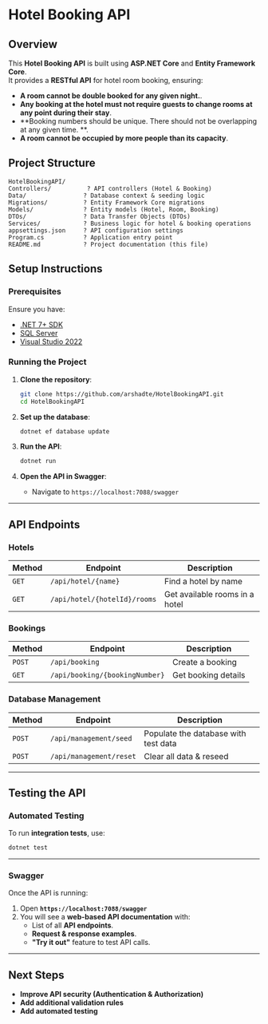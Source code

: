 # Hotel Booking API

## Overview
This **Hotel Booking API** is built using **ASP.NET Core** and **Entity Framework Core**.  
It provides a **RESTful API** for hotel room booking, ensuring:
- **A room cannot be double booked for any given night.**.
- **Any booking at the hotel must not require guests to change rooms at any point
during their stay**.
- **Booking numbers should be unique. There should not be overlapping at any
given time.
**.
- **A room cannot be occupied by more people than its capacity**.

## Project Structure
```
HotelBookingAPI/
Controllers/          ? API controllers (Hotel & Booking)
Data/                ? Database context & seeding logic
Migrations/          ? Entity Framework Core migrations
Models/              ? Entity models (Hotel, Room, Booking)
DTOs/                ? Data Transfer Objects (DTOs)
Services/            ? Business logic for hotel & booking operations
appsettings.json     ? API configuration settings
Program.cs           ? Application entry point
README.md            ? Project documentation (this file)

```

## Setup Instructions

### **Prerequisites**
Ensure you have:
- [.NET 7+ SDK](https://dotnet.microsoft.com/en-us/download)
- [SQL Server](https://docs.microsoft.com/en-us/sql/database-engine/configure-windows/sql-server-configuration-manager)
- [Visual Studio 2022](https://visualstudio.microsoft.com/)

### **Running the Project**
1. **Clone the repository**:
   ```sh
   git clone https://github.com/arshadte/HotelBookingAPI.git
   cd HotelBookingAPI
   ```

2. **Set up the database**:
   ```sh
   dotnet ef database update
   ```

3. **Run the API**:
   ```sh
   dotnet run
   ```

4. **Open the API in Swagger**:
   - Navigate to `https://localhost:7088/swagger`

---

## **API Endpoints**
### **Hotels**
| Method | Endpoint | Description |
|--------|---------|-------------|
| `GET` | `/api/hotel/{name}` | Find a hotel by name |
| `GET` | `/api/hotel/{hotelId}/rooms` | Get available rooms in a hotel |

### **Bookings**
| Method | Endpoint | Description |
|--------|---------|-------------|
| `POST` | `/api/booking` | Create a booking |
| `GET` | `/api/booking/{bookingNumber}` | Get booking details |

### **Database Management**
| Method | Endpoint | Description |
|--------|---------|-------------|
| `POST` | `/api/management/seed` | Populate the database with test data |
| `POST` | `/api/management/reset` | Clear all data & reseed |

---

## **Testing the API**
### **Automated Testing**
To run **integration tests**, use:
```sh
dotnet test
```

---

### **Swagger**
Once the API is running:
1. Open **`https://localhost:7088/swagger`**
2. You will see a **web-based API documentation** with:
   - List of all **API endpoints**.
   - **Request & response examples**.
   - **"Try it out"** feature to test API calls.

---

## **Next Steps**
- **Improve API security (Authentication & Authorization)**
- **Add additional validation rules**
- **Add automated testing**
